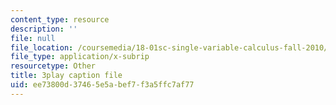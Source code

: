 ```yaml
---
content_type: resource
description: ''
file: null
file_location: /coursemedia/18-01sc-single-variable-calculus-fall-2010/ee73800d37465e5abef7f3a5ffc7af77_JXPe2J069c.vtt
file_type: application/x-subrip
resourcetype: Other
title: 3play caption file
uid: ee73800d-3746-5e5a-bef7-f3a5ffc7af77
---
```

